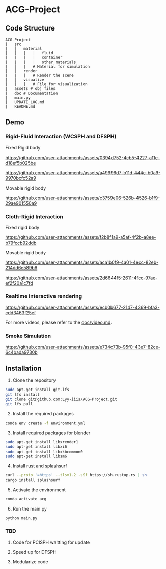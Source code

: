 # ACG-Project

## Code Structure

```
ACG-Project
|   src
|   │   material 
|   |   |   |   fluid
|   |   |   |   container
|   |   |   |   other materials
|   │   |   # Material for simulation
|   │   render 
|   |   |   # Render the scene
|   │   visualize
|   |   |   # File for visualization
|   assets # obj files
|   doc # Documentation
|   main.py
|   UPDATE_LOG.md
|   README.md
```

## Demo

### Rigid-Fluid Interaction (WCSPH and DFSPH)

Fixed Rigid body

https://github.com/user-attachments/assets/0394d752-4cb5-4227-a11e-d18ef5b025be

https://github.com/user-attachments/assets/a49996d7-b11d-444c-b0a9-9970bcfc52a9

Movable rigid body

https://github.com/user-attachments/assets/c3759e06-526b-4526-b1f9-29ae901550a9

### Cloth-Rigid Interaction

Fixed rigid body

https://github.com/user-attachments/assets/f2b8f1a9-a5af-4f2b-a8ee-b79fccb92ddb

Movable rigid body

https://github.com/user-attachments/assets/aca1b0f9-4a01-4ecc-82eb-214dd6e589b6

https://github.com/user-attachments/assets/2d6644f5-2611-4fcc-97ae-ef2f20a1c7fd

### Realtime interactive rendering

https://github.com/user-attachments/assets/ecb0b677-2147-4369-bfa3-cdd3463f25ef

For more videos, please refer to the [doc/video.md](doc/video.md).

### Smoke Simulation

https://github.com/user-attachments/assets/e734c73b-95f0-43e7-82ce-6c4bada9730b

## Installation

1. Clone the repository

```bash
sudo apt-get install git-lfs
git lfs install
git clone git@github.com:Lyy-iiis/ACG-Project.git
git lfs pull
```

2. Install the required packages

```bash
conda env create -f environment.yml
```

3. Install required packages for blender
  
```bash
sudo apt-get install libxrender1
sudo apt-get install libxi6
sudo apt-get install libxkbcommon0
sudo apt-get install libsm6
```

4. Install rust and splashsurf

```bash
curl --proto '=https' --tlsv1.2 -sSf https://sh.rustup.rs | sh
cargo install splashsurf
```

5. Activate the environment

```bash
conda activate acg
```

6. Run the main.py

```bash
python main.py
```
### TBD

1. Code for PCISPH waitting for update

2. Speed up for DFSPH

3. Modularize code
